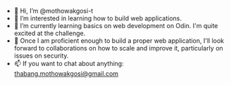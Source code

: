- 👋 Hi, I’m @mothowakgosi-t
- 👀 I’m interested in learning how to build web applications. 
- 🌱 I’m currently learning basics on web development on Odin. I'm quite excited at the challenge.
- 💞️ Once I am proficient enough to build a proper web application, I'll look forward to collaborations on how to scale and improve it, particularly on issues on security.
- 📫 If you want to chat about anything: thabang.mothowakgosi@gmail.com

<!---
mothowakgosi-t/mothowakgosi-t is a ✨ special ✨ repository because its `README.md` (this file) appears on your GitHub profile.
You can click the Preview link to take a look at your changes.
--->
